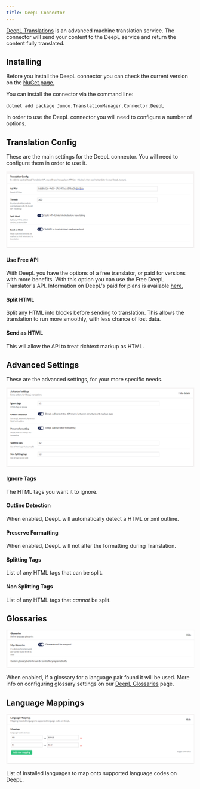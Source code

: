 ```yaml
---
title: DeepL Connector
---
```


[DeepL Translations](https://www.deepl.com/en/whydeepl) is an advanced machine translation service. The connector will send your content to the DeepL service and return the content fully translated. 

## Installing

Before you install the DeepL connector you can check the current version on the [NuGet page.](https://www.nuget.org/packages/Jumoo.TranslationManager.Connector.DeepL/) 

You can install the connector via the command line: 

```
dotnet add package Jumoo.TranslationManager.Connector.DeepL
```

In order to use the DeepL connector you will need to configure a number of options.

## Translation Config 

These are the main settings for the DeepL connector. You will need to configure them in order to use it.

![sfgfe](transConfig.png)

#### Use Free API

With DeepL you have the options of a free translator, or paid for versions with more benefits. With this option you can use the Free DeepL Translator's API. Information on DeepL's paid for plans is available [here.](https://www.deepl.com/pro?cta=header-prices/)

#### Split HTML

Split any HTML into blocks before sending to translation. This allows the translation to run more smoothly, with less chance of lost data.

#### Send as HTML

This will allow the API to treat richtext markup as HTML.

## Advanced Settings

These are the advanced settings, for your more specific needs.

![The DeepL Connector advanced settings box.](advSetting.png)

#### Ignore Tags

The HTML tags you want it to ignore.

#### Outline Detection

When enabled, DeepL will automatically detect a HTML or xml outline.

#### Preserve Formatting

When enabled, DeepL will not alter the formatting during Translation.

#### Splitting Tags

List of any HTML tags that can be split.

#### Non Splitting Tags

List of any HTML tags that _cannot_ be split.

## Glossaries

![The DeepL Connector glossary box.](glossaries.png)

When enabled, if a glossary for a language pair found it will be used. More info on configuring glossary settings on our [DeepL Glossaries](deepLGloss) page.

## Language Mappings

![The DeepL Connector Language Mappings box.](langMap.png)

List of installed languages to map onto supported language codes on DeepL.
